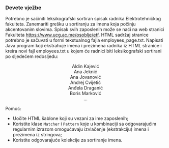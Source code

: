 ### Devete vježbe
Potrebno je sačiniti leksikografski sortiran spisak radnika Elektrotehničkog fakulteta. Zanemariti grešku u sortiranju za imena koja počinju akcentovanim slovima. Spisak svih zaposlenih može se naći na web stranici Fakulteta https://www.ucg.ac.me/osoblje/etf. HTML sadržaj stranice potrebno je sačuvati u formi tekstualnog fajla employees_page.txt. Napisati Java program koji ekstrahuje imena i prezimena radnika iz HTML stranice i kreira novi fajl employees.txt u kojem će radnici biti leksikografski sortirani po sljedećem redosljedu:  
<div align="center">
Aldin Kajević<br/>
Ana Jeknić<br/>
Ana Jovanović<br/>
Andrej Cvijetić<br/>
Anđela Draganić<br/>
Boris Marković<br/>
...
</div>

Pomoć:  
- Uočite HTML šablone koji su vezani za ime zaposlenih;  
- Koristite klase `Matcher` i `Pattern` koje u kombinaciji sa odgovarajućim regularnim izrazom omogućavaju izvlačenje (ekstrakciju) imena i prezimena iz stringova;  
- Koristite odgovarajuće kolekcije za sortiranje imena.  
